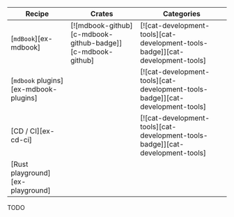 | Recipe | Crates | Categories |
|--------|--------|------------|
| [`mdBook`][ex-mdbook] | [![mdbook-github][c-mdbook-github-badge]][c-mdbook-github] | [![cat-development-tools][cat-development-tools-badge]][cat-development-tools] |
| [`mdbook` plugins][ex-mdbook-plugins] |  | [![cat-development-tools][cat-development-tools-badge]][cat-development-tools] |
| [CD / CI][ex-cd-ci] |  | [![cat-development-tools][cat-development-tools-badge]][cat-development-tools] |
| [Rust playground][ex-playground] |  |  |

<div class="hidden">
TODO
</div>
